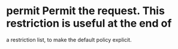 # permit Permit the request. This restriction is useful at the end of
a restriction list, to make the default policy explicit.